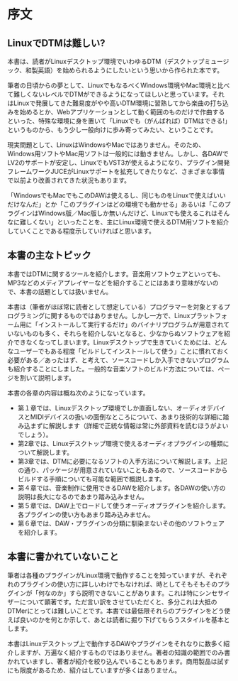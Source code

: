 

# 序文

## LinuxでDTMは難しい?

本書は、読者がLinuxデスクトップ環境でいわゆるDTM（デスクトップミュージック、和製英語）を始められるようにしたいという思いから作られた本です。

筆者の日頃からの夢として、LinuxでもなるべくWindows環境やMac環境と比べて難しくないレベルでDTMができるようになってほしいと思っています。それはLinuxで発展してきた難易度がやや高いDTM環境に習熟してから楽曲の打ち込みを始めるとか、Webアプリケーションとして動く範囲のものだけで作曲するといった、特殊な環境に身を置いて「Linuxでも（がんばれば）DTMはできる!」というものから、もう少し一般向けに歩み寄ってみたい、ということです。

現実問題として、LinuxはWindowsやMacではありません。そのため、Windows用ソフトやMac用ソフトは一般的には動きません。しかし、各DAWでLV2のサポートが安定し、LinuxでもVST3が使えるようになり、プラグイン開発フレームワークJUCEがLinuxサポートを拡充してきたりなど、さまざまな事情で以前より改善されてきた状況もあります。

「WindowsでもMacでもこのDAWは使えるし、同じものをLinuxで使えばいいだけなんだ」とか「このプラグインはどの環境でも動かせる」あるいは「このプラグインはWindows版／Mac版しか無いんだけど、Linuxでも使えるこれはそんなに難しくない」といったことを、主にLinux環境で使えるDTM用ソフトを紹介していくことである程度示していければと思います。

## 本書の主なトピック

本書ではDTMに関するツールを紹介します。音楽用ソフトウェアといっても、MP3などのメディアプレイヤーなどを紹介することにはあまり意味がないので、本書の話題としては扱いません。

本書は（筆者がほぼ常に読者として想定している）プログラマーを対象とするプログラミングに関するものではありません。しかし一方で、Linuxプラットフォーム用に「インストールして実行するだけ」のバイナリプログラムが用意されていないものも多く、それらを紹介しないとなると、少なからぬソフトウェアを紹介できなくなってしまいます。Linuxデスクトップで生きていくためには、どんなユーザーでもある程度「ビルドしてインストールして使う」ことに慣れておく必要がある／あったはず、と考えて、ソースコードしか入手できないプログラムも紹介することにしました。一般的な音楽ソフトのビルド方法については、ページを割いて説明します。

本書の各章の内容は概ね次のようになっています。

- 第１章では、Linuxデスクトップ環境でしか直面しない、オーディオデバイスとMIDIデバイスの扱いの面倒なところについて、あまり技術的な詳細に踏み込まずに解説します（詳細で正統な情報は常に外部資料を読むほうがよいでしょう）。
- 第2章では、Linuxデスクトップ環境で使えるオーディオプラグインの種類について解説します。
- 第3章では、DTMに必要になるソフトの入手方法について解説します。上記の通り、パッケージが用意されていないこともあるので、ソースコードからビルドする手順についても可能な範囲で概説します。
- 第４章では、音楽制作に使用できるDAWを紹介します。各DAWの使い方の説明は長大になるのであまり踏み込みません。
- 第５章では、DAW上でロードして使うオーディオプラグインを紹介します。各プラグインの使い方もあまり踏み込みません。
- 第６章では、DAW・プラグインの分類に馴染まないその他のソフトウェアを紹介します。

## 本書に書かれていないこと

筆者は各種のプラグインがLinux環境で動作することを知っていますが、それぞれのプラグインの使い方に詳しいわけでもなければ、時としてそもそもそのプラグインが「何なのか」すら説明できないことがあります。これは特にシンセサイザーについて顕著です。ただ言い訳をさせていただくと、多分これは大抵のDTMerにとっては難しいことです。本書では最低限それらのプラグインをどう使えば良いのかを何とか示して、あとは読者に掘り下げてもらうスタイルを基本とします。

本書はLinuxデスクトップ上で動作するDAWやプラグインをそれなりに数多く紹介しますが、万遍なく紹介するものではありません。著者の知識の範囲でのみ書かれていますし、著者が紹介を絞り込んでいることもあります。商用製品は試すにも限度があるため、紹介はしていますが多くはありません。

